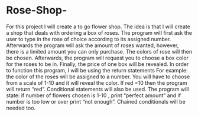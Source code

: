 # Rose-Shop-
For this project I will create a to go flower shop. The idea is that I will create a shop that deals with ordering a box of roses. The program will first ask the user to type in the rose of choice according to its assigned number. Afterwards the program will ask the amount of roses wanted, however, there is a limited amount you can only purchase. The colors of rose will then be chosen. Afterwards, the program will request you to choose a box color for the roses to be in. Finally, the price of one box will be revealed. 
In order to function this program, I will be using the return statements For example: the color of the roses will be assigned to a number. You will have to choose from a scale of 1-10 and it will reveal the color. If red =10 then the program will return “red”. Conditional statements will also be used. The program will state: if number of flowers chosen is 1-10 , print “perfect amount” and if number is too low or over print “not enough”.  Chained conditionals will be needed too. 
